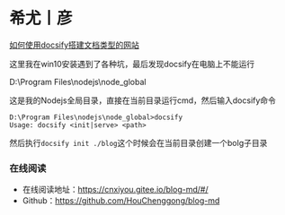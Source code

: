# 希尤丨彦

[如何使用docsify搭建文档类型的网站](./docs/how-to-use-docsify.md)

这里我在win10安装遇到了各种坑，最后发现docsify在电脑上不能运行

D:\Program Files\nodejs\node_global

这是我的Nodejs全局目录，直接在当前目录运行cmd，然后输入docsify命令

```
D:\Program Files\nodejs\node_global>docsify
Usage: docsify <init|serve> <path>
```

然后执行`docsify init ./blog`这个时候会在当前目录创建一个bolg子目录

### 在线阅读

- 在线阅读地址：https://cnxiyou.gitee.io/blog-md/#/
- Github：https://github.com/HouChenggong/blog-md



